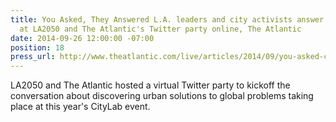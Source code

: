 ```yaml
---
title: You Asked, They Answered L.A. leaders and city activists answer virtual questions
  at LA2050 and The Atlantic's Twitter party online, The Atlantic
date: 2014-09-26 12:00:00 -07:00
position: 18
press_url: http://www.theatlantic.com/live/articles/2014/09/you-asked-citylab2014/380767/
---
```


LA2050 and The Atlantic hosted a virtual Twitter party to kickoff the conversation about discovering urban solutions to global problems taking place at this year's CityLab event.
